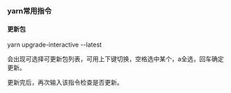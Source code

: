 ### yarn常用指令

#### 更新包
yarn upgrade-interactive --latest

会出现可选择可更新包列表，可用上下键切换，空格选中某个，a全选，回车确定更新。

更新完后，再次输入该指令检查是否更新。